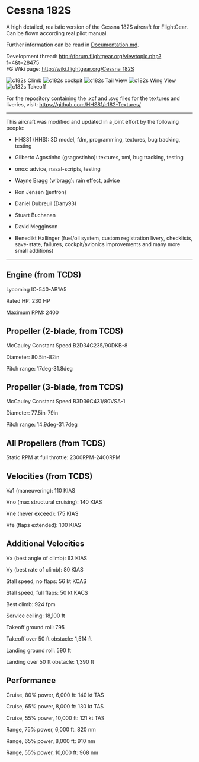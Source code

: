 Cessna 182S
===========

A high detailed, realistic version of the Cessna 182S aircraft for FlightGear. Can be flown according real pilot manual.

Further information can be read in [Documentation.md](Documentation.md).

Development thread: http://forum.flightgear.org/viewtopic.php?f=4&t=28475  
FG Wiki page: http://wiki.flightgear.org/Cessna_182S

![c182s Climb](http://abload.de/img/fgfs-screen-006boeqb.jpg)
![c182s cockpit](https://abload.de/img/fgfs-screen-002tpq3h.jpg)
![c182s Tail View](http://s11.postimg.org/eot4duv37/image.jpg)
![c182s Wing View](http://s11.postimg.org/b9104axur/image.jpg)
![c182s Takeoff](http://s11.postimg.org/x6xgy3cv7/image.jpg)


For the repository containing the .xcf and .svg files for the textures and liveries, visit: https://github.com/HHS81/c182-Textures/

---

This aircraft was modified and updated in a joint effort by the following people:

* HHS81 (HHS): 3D model, fdm, programming, textures, bug tracking, testing

* Gilberto Agostinho (gsagostinho): textures, xml, bug tracking, testing

* onox: advice, nasal-scripts, testing

* Wayne Bragg (wlbragg): rain effect, advice

* Ron Jensen (jentron)

* Daniel Dubreuil (Dany93)

* Stuart Buchanan

* David Megginson 

* Benedikt Hallinger (fuel/oil system, custom registration livery, checklists, save-state, failures, cockpit/avionics improvements and many more small additions)

---

Engine (from TCDS)
------------------

Lycoming IO-540-AB1A5

Rated HP: 230 HP

Maximum RPM: 2400


Propeller (2-blade, from TCDS)
------------------------------

McCauley Constant Speed B2D34C235/90DKB-8

Diameter: 80.5in-82in

Pitch range: 17deg-31.8deg


Propeller (3-blade, from TCDS)
------------------------------

McCauley Constant Speed B3D36C431/80VSA-1

Diameter: 77.5in-79in

Pitch range: 14.9deg-31.7deg


All Propellers (from TCDS)
--------------------------

Static RPM at full throttle: 2300RPM-2400RPM


Velocities (from TCDS)
----------------------

Va1 (maneuvering): 110 KIAS

Vno (max structural cruising): 140 KIAS

Vne (never exceed): 175 KIAS

Vfe (flaps extended): 100 KIAS


Additional Velocities
---------------------

Vx (best angle of climb): 63 KIAS

Vy (best rate of climb): 80 KIAS

Stall speed, no flaps: 56 kt KCAS

Stall speed, full flaps: 50 kt KACS

Best climb: 924 fpm

Service ceiling: 18,100 ft

Takeoff ground roll: 795

Takeoff over 50 ft obstacle: 1,514 ft

Landing ground roll: 590 ft

Landing over 50 ft obstacle: 1,390 ft

Performance
-----------

Cruise, 80% power, 6,000 ft: 140 kt TAS

Cruise, 65% power, 8,000 ft: 130 kt TAS

Cruise, 55% power, 10,000 ft: 121 kt TAS

Range, 75% power, 6,000 ft: 820 nm

Range, 65% power, 8,000 ft: 910 nm

Range, 55% power, 10,000 ft: 968 nm
